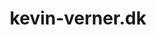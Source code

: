 ---
title: 'kevin-verner.dk'
description: 'Lorem ipsum dolor sit amet'
pubDate: '21 jan 2024'
heroImage: '/project/kevin-verner.jpeg'
isPost: false
colSize: 1
---